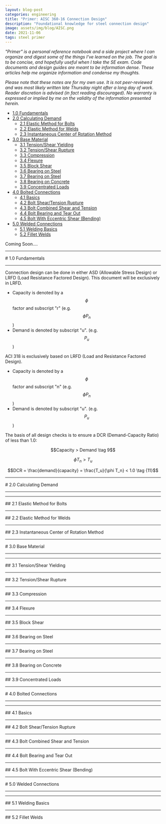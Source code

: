 ```yaml
---
layout: blog-post
categories: engineering
title: "Primer: AISC 360-16 Connection Design"
description: "Foundational knowledge for steel connection design"
image: assets/img/blog/AISC.png
date: 2021-11-06
tags: steel primer
---
```

*"Primer" is a personal reference notebook and a side project where I can organize and digest some of the things I've learned on the job. The goal is to be concise, and hopefully useful when I take the SE exam. Code documents and design guides are meant to be information dense. These articles help me organize information and condense my thoughts.*

*Please note that these notes are for my own use. It is not peer-reviewed and was most likely written late Thursday night after a long day of work. Reader discretion is advised (in fact reading discouraged). No warranty is expressed or implied by me on the validity of the information presented herein.*

- [1.0 Fundamentals](#10-fundamentals)
- [2.0 Calculating Demand](#20-calculating-demand)
  * [2.1 Elastic Method for Bolts](#21-elastic-method-for-bolts)
  * [2.2 Elastic Method for Welds](#22-elastic-method-for-welds)
  * [2.3 Instantaneous Center of Rotation Method](#23-instantaneous-center-of-rotation-method)
- [3.0 Base Material](#30-base-material)
  * [3.1 Tension/Shear Yielding](#31-tension-shear-yielding)
  * [3.2 Tension/Shear Rupture](#32-tension-shear-rupture)
  * [3.3 Compression](#33-compression)
  * [3.4 Flexure](#34-flexure)
  * [3.5 Block Shear](#35-block-shear)
  * [3.6 Bearing on Steel](#36-bearing-on-steel)
  * [3.7 Bearing on Steel](#37-bearing-on-steel)
  * [3.8 Bearing on Concrete](#38-bearing-on-concrete)
  * [3.9 Concentrated Loads](#39-concentrated-loads)
- [4.0 Bolted Connections](#40-bolted-connections)
  * [4.1 Basics](#41-basics)
  * [4.2 Bolt Shear/Tension Rupture](#42-bolt-shear-tension-rupture)
  * [4.3 Bolt Combined Shear and Tension](#43-bolt-combined-shear-and-tension)
  * [4.4 Bolt Bearing and Tear Out](#44-bolt-bearing-and-tear-out)
  * [4.5 Bolt With Eccentric Shear (Bending)](#45-bolt-with-eccentric-shear--bending-)
- [5.0 Welded Connections](#50-welded-connections)
  * [5.1 Welding Basics](#51-welding-basics)
  * [5.2 Fillet Welds](#52-fillet-welds)



Coming Soon....


<hr>
# 1.0 Fundamentals
<hr>

Connection design can be done in either ASD (Allowable Stress Design) or LRFD (Load Resistance Factored Design). This document will be exclusively in LRFD. 
* Capacity is denoted by a $$\phi$$ factor and subscript "r" (e.g. $$\phi P_n$$)
* Demand is denoted by subscript "u". (e.g. $$P_u$$)


ACI 318 is exclusively based on LRFD (Load and Resistance Factored Design).
* Capacity is denoted by a $$\phi$$ factor and subscript "n" (e.g. $$\phi P_n$$)
* Demand is denoted by subscript "u". (e.g. $$P_u$$)

The basis of all design checks is to ensure a DCR (Demand-Capacity Ratio) of less than 1.0:

$$Capacity > Demand \tag 9$$

$$ \phi T_n > T_u \tag {10}$$

$$DCR = \frac{demand}{capacity} = \frac{T_u}{\phi T_n} < 1.0 \tag {11}$$





<hr>
# 2.0 Calculating Demand
<hr>

<hr>
## 2.1 Elastic Method for Bolts

<hr>
## 2.2 Elastic Method for Welds

<hr>
## 2.3 Instantaneous Center of Rotation Method



<hr>
# 3.0 Base Material
<hr>

<hr>
## 3.1 Tension/Shear Yielding

<hr>
## 3.2 Tension/Shear Rupture

<hr>
## 3.3 Compression

<hr>
## 3.4 Flexure

<hr>
## 3.5 Block Shear

<hr>
## 3.6 Bearing on Steel

<hr>
## 3.7 Bearing on Steel

<hr>
## 3.8 Bearing on Concrete

<hr>
## 3.9 Concentrated Loads




<hr>
# 4.0 Bolted Connections
<hr>

<hr>
## 4.1 Basics

<hr>
## 4.2 Bolt Shear/Tension Rupture

<hr>
## 4.3 Bolt Combined Shear and Tension

<hr>
## 4.4 Bolt Bearing and Tear Out

<hr>
## 4.5 Bolt With Eccentric Shear (Bending)



<hr>
# 5.0 Welded Connections
<hr>

<hr>
## 5.1 Welding Basics

<hr>
## 5.2 Fillet Welds


